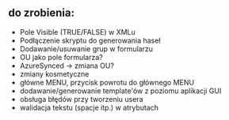 ## do zrobienia:

- Pole Visible (TRUE/FALSE) w XMLu
- Podłączenie skryptu do generowania haseł
- Dodawanie/usuwanie grup w formularzu
- OU jako pole formularza?
- AzureSynced -> zmiana OU?
- zmiany kosmetyczne
- główne MENU, przycisk powrotu do głównego MENU
- dodawanie/generowanie template'ów z poziomu aplikacji GUI
- obsługa błędów przy tworzeniu usera
- walidacja tekstu (spacje itp.) w atrybutach
